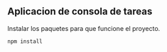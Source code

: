 ## Aplicacion de consola de tareas

Instalar los paquetes para que funcione el proyecto.

```
npm install
```